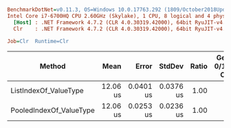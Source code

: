 ``` ini

BenchmarkDotNet=v0.11.3, OS=Windows 10.0.17763.292 (1809/October2018Update/Redstone5)
Intel Core i7-6700HQ CPU 2.60GHz (Skylake), 1 CPU, 8 logical and 4 physical cores
  [Host] : .NET Framework 4.7.2 (CLR 4.0.30319.42000), 64bit RyuJIT-v4.7.3324.0
  Clr    : .NET Framework 4.7.2 (CLR 4.0.30319.42000), 64bit RyuJIT-v4.7.3324.0

Job=Clr  Runtime=Clr  

```
|                  Method |     Mean |     Error |    StdDev | Ratio | Gen 0/1k Op | Gen 1/1k Op | Gen 2/1k Op | Allocated Memory/Op |
|------------------------ |---------:|----------:|----------:|------:|------------:|------------:|------------:|--------------------:|
|   ListIndexOf_ValueType | 12.06 us | 0.0401 us | 0.0376 us |  1.00 |           - |           - |           - |                   - |
| PooledIndexOf_ValueType | 12.06 us | 0.0253 us | 0.0236 us |  1.00 |           - |           - |           - |                   - |
